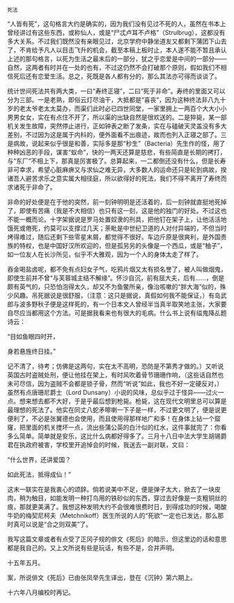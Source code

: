     死法 

   “人皆有死”，这句格言大约是确实的，因为我们没有见过不死的人，虽然在书本上曾经讲过有这些东西，或称仙人，或是“尸忒卢耳不卢格”（Strulbrug），这都没有多大关系。不过我们既然没有亲眼见过，北京学府中静坐道友又都剩下蒲团下山去了，不肯给予凡人以目击飞升的机会，截至本稿上板时止，本人遂不能不暂且承认上述的那句格言，以死为生活之最末后的一部分，犹之乎恋爱是中间的一部分——自然，这两者有时并在一处的也有，不过这仍然不会打破那个原则，假如我们不相信死后还有恋爱生活。总之，死既是各人都有分的，那么其法亦可得而谈谈了。

   统计世间死法共有两大类，一曰“寿终正寝”，二曰“死于非命”。寿终的里面又可以分为三部。一是老熟，即俗云灯尽油干，大抵都是“喜丧”，因为这种终法非八九十岁的老太爷老太太莫办，而渠们此时必已四世同堂，一家里拥上一两百个大大小小男男女女，实在有点住不开了，所以渠的出缺自然是很欢送的。二是猝毙，某一部机关发生故障，突然停止进行，正如钟表之断了发条，实在与磕破天灵盖没有多大差别，不过因为这是属于内科的，便外面看不出痕迹，故而也列入正寝之部了。三是病故，说起来似乎很是和善，实际多是那“秒生”（Bacteria）先生作的怪，用了种种凶恶的手段，谋害“蚁命”，快的一两天还算是慈悲，有些简直是长期的拷打，与“东厂”不相上下，那真是厉害极了。总算起来，一二都倒还没有什么，但是长寿非可幸求，希望心脏麻痹又与求仙之难无异，大多数人的运命还只是轮到病故，揆诸吾人避苦求乐之意实属大相径庭，所以欲得好的死法，我们不得不离开了寿终而求诸死于非命了。

   非命的好处便是在于他的突然，前一刻钟明明是还活着的，后一刻钟就直挺地死掉了，即使有苦痛（我是不大相信）也只有这一刻，这是他的独门的好处。不过这也不能一概而论。十字架据说是罗马处置奴隶的刑具，把他钉在架子上，让他活活地饿死或倦死，约莫可以支撑过几天；荼毗是中世纪卫道的人对付异端的，不但当时烤得难过，随后还剩下些零星末屑，都觉得不很好。车边斤原是很爽利，是外国贵族的特权，也是中国好汉所欢迎的，但是孤另另的头像是一个西瓜，或是“柚子”，如一位友人在长沙所见，似乎不大雅观，因为一个人的身体太走了样了。

   吞金喝盐卤呢，都不免有点妇女子气，吃鸦片烟又太有损名誉了，被人叫做烟鬼，即使生前并不曾“与芙蓉城主结不解缘”。怀沙自沉，前有屈大夫，后有……，倒是颇有英气的，只恐怕泡得太久，却又不为鱼鳖所亲，像治咳嗽的“胖大海”似的，殊少风趣。吊死据说是很舒服，（注意：这只是据说，真假如何我不能保证，）有岛武郎与波多野秋子便是这样死的，有一个日本文人曾经半当真半取笑地主张，大家要自尽应当都用这个方法。可是据我看来也有很大的毛病。什么书上说有缢鬼降乩题诗云：

   “目如鱼眼四时开，

   身若悬旌终日挂。”

   记不清了，待考；仿佛是这两句，实在太不高明，恐防是不第秀才做的。）又听说英国古时盗贼处刑，便让他挂在架上，有时风吹着骨节珊珊作响，（这些话自然也未可尽信，因为盗贼不会都是锁子骨，然而“听说”如此，我也不好一定硬反对，）虽然有点唐珊尼爵士（Lord Dunsany）小说的风味，总似乎过于怪异——过火一点。想来想去都不大好，于是乎最后想到枪毙。枪毙，这在现代文明里总可以算是最理想的死法了。他实在同丈八蛇矛嚓喇一下子是一样，不过更文明了，便是说更便利了，不必是张翼德也会使用，而且使用得那样地广和多！在身体上钻一个窟窿，把里面的机关搅坏一点，流出些蒲公英的白汁似的红水，这件事就完了：你看多么简单。简单就是安乐，这比什么病都好得多了。三月十八日中法大学生胡锡爵君在执政府被害，学校里开追悼会的时候，我送去一副对联，文曰：

   “什么世界，还讲爱国？

   如此死法，抵得成仙！”

   这末一联实在是我衷心的颂辞。倘若说美中不足，便是弹子太大，掀去了一块皮肉，稍为触目，如能发明一种打鸟用的铁砂似的东西，穿过去好像是一支粗铜丝的痕，那就更美满了。我想这种发明大约不会很难很费时日，到得成功的时候，喝酸牛奶的梅契尼柯夫（Metchnikoff）医生所说的人的“死欲”一定也已发达，那么那时真可以说是“合之则双美”了。

   我写这篇文章或者有点受了正冈子规的俳文《死后》的暗示，但这里边的话和意思都是我自己的。又上文所说有些是玩话，有些不是，合并声明。

   十五年五月。

   案，所说俳文《死后》已由张凤举先生译出，登在《沉钟》第六期上。

   十六年八月编校时再记。

